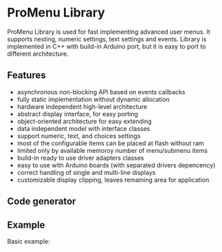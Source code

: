 # ProMenu Library
ProMenu Library is used for fast implementing advanced user menus.
It supports nesting, numeric settings, text settings and events.
Library is implemented in C++ with build-in Arduino port, but it is easy to
port to different architecture.

## Features
* asynchronous non-blocking API based on events callbacks
* fully static implementation without dynamic allocation
* hardware independent high-level architecture
* abstract display interface, for easy porting
* object-oriented architecture for easy extending
* data independent model with interface classes
* support numeric, text, and choices settings
* most of the configurable items can be placed at flash without ram
* limited only by available memoroy number of menu/submenu items
* build-in ready to use driver adapters classes
* easy to use with Arduino boards (with separated drivers depencency)
* correct handling of single and multi-line displays
* customizable display clipping, leaves remaining area for application

## Code generator

## Example

Basic example:

```cpp

```
